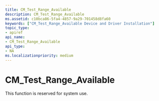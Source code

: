 ```yaml
---
title: CM_Test_Range_Available
description: CM_Test_Range_Available
ms.assetid: c10bca86-5fa4-4857-9a29-701458d8fa60
keywords: ["CM_Test_Range_Available Device and Driver Installation"]
topic_type:
- apiref
api_name:
- CM_Test_Range_Available
api_type:
- NA
ms.localizationpriority: medium
---
```


# CM_Test_Range_Available

This function is reserved for system use.
